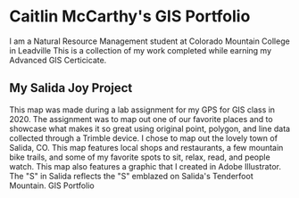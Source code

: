 # Caitlin McCarthy's GIS Portfolio
I am a Natural Resource Management student at Colorado Mountain College in Leadville This is a collection of my work completed while earning my Advanced GIS Certicicate.
## My Salida Joy Project
This map was made during a lab assignment for my GPS for GIS class in 2020. The assignment was to map out one of our favorite places and to showcase what makes it so great using original point, polygon, and line data collected through a Trimble device. I chose to map out the lovely town of Salida, CO. This map features local shops and restaurants, a few mountain bike trails, and some of my favorite spots to sit, relax, read, and people watch. This map also features a graphic that I created in Adobe Illustrator. The "S" in Salida reflects the "S" emblazed on Salida's Tenderfoot Mountain.
GIS Portfolio

